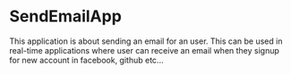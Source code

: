 # SendEmailApp

This application is about sending an email for an user. This can be used in real-time applications where user can receive an email when they signup for new account in facebook, github etc...
